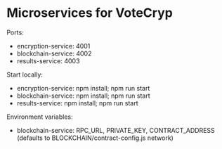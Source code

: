 # Microservices for VoteCryp

Ports:
- encryption-service: 4001
- blockchain-service: 4002
- results-service: 4003

Start locally:
- encryption-service: npm install; npm run start
- blockchain-service: npm install; npm run start
- results-service: npm install; npm run start

Environment variables:
- blockchain-service: RPC_URL, PRIVATE_KEY, CONTRACT_ADDRESS (defaults to BLOCKCHAIN/contract-config.js network)
